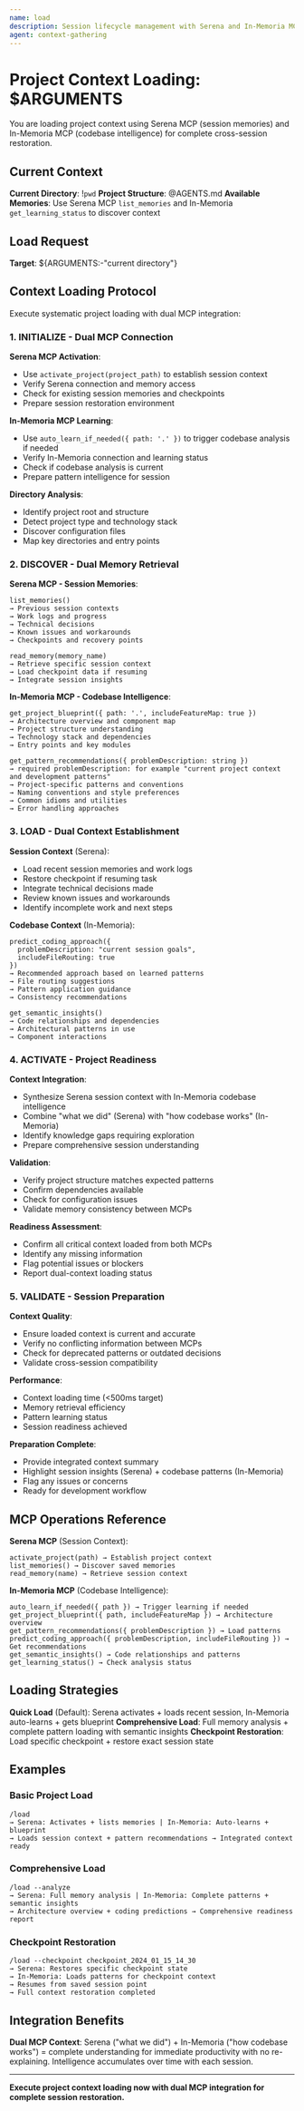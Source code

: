 ```yaml
---
name: load
description: Session lifecycle management with Serena and In-Memoria MCP integration for context loading
agent: context-gathering
---
```


# Project Context Loading: $ARGUMENTS

You are loading project context using Serena MCP (session memories) and In-Memoria MCP (codebase intelligence) for complete cross-session restoration.

## Current Context

**Current Directory**: !`pwd`
**Project Structure**: @AGENTS.md
**Available Memories**: Use Serena MCP `list_memories` and In-Memoria `get_learning_status` to discover context

## Load Request

**Target**: ${ARGUMENTS:-"current directory"}

## Context Loading Protocol

Execute systematic project loading with dual MCP integration:

### 1. INITIALIZE - Dual MCP Connection

**Serena MCP Activation**:
- Use `activate_project(project_path)` to establish session context
- Verify Serena connection and memory access
- Check for existing session memories and checkpoints
- Prepare session restoration environment

**In-Memoria MCP Learning**:
- Use `auto_learn_if_needed({ path: '.' })` to trigger codebase analysis if needed
- Verify In-Memoria connection and learning status
- Check if codebase analysis is current
- Prepare pattern intelligence for session

**Directory Analysis**:
- Identify project root and structure
- Detect project type and technology stack
- Discover configuration files
- Map key directories and entry points

### 2. DISCOVER - Dual Memory Retrieval

**Serena MCP - Session Memories**:
```
list_memories()
→ Previous session contexts
→ Work logs and progress
→ Technical decisions
→ Known issues and workarounds
→ Checkpoints and recovery points

read_memory(memory_name)
→ Retrieve specific session context
→ Load checkpoint data if resuming
→ Integrate session insights
```

**In-Memoria MCP - Codebase Intelligence**:
```
get_project_blueprint({ path: '.', includeFeatureMap: true })
→ Architecture overview and component map
→ Project structure understanding
→ Technology stack and dependencies
→ Entry points and key modules

get_pattern_recommendations({ problemDescription: string })
→ required problemDescription: for example "current project context and development patterns"
→ Project-specific patterns and conventions
→ Naming conventions and style preferences
→ Common idioms and utilities
→ Error handling approaches
```

### 3. LOAD - Dual Context Establishment

**Session Context** (Serena):
- Load recent session memories and work logs
- Restore checkpoint if resuming task
- Integrate technical decisions made
- Review known issues and workarounds
- Identify incomplete work and next steps

**Codebase Context** (In-Memoria):
```
predict_coding_approach({
  problemDescription: "current session goals",
  includeFileRouting: true
})
→ Recommended approach based on learned patterns
→ File routing suggestions
→ Pattern application guidance
→ Consistency recommendations

get_semantic_insights()
→ Code relationships and dependencies
→ Architectural patterns in use
→ Component interactions
```

### 4. ACTIVATE - Project Readiness

**Context Integration**:
- Synthesize Serena session context with In-Memoria codebase intelligence
- Combine "what we did" (Serena) with "how codebase works" (In-Memoria)
- Identify knowledge gaps requiring exploration
- Prepare comprehensive session understanding

**Validation**:
- Verify project structure matches expected patterns
- Confirm dependencies available
- Check for configuration issues
- Validate memory consistency between MCPs

**Readiness Assessment**:
- Confirm all critical context loaded from both MCPs
- Identify any missing information
- Flag potential issues or blockers
- Report dual-context loading status

### 5. VALIDATE - Session Preparation

**Context Quality**:
- Ensure loaded context is current and accurate
- Verify no conflicting information between MCPs
- Check for deprecated patterns or outdated decisions
- Validate cross-session compatibility

**Performance**:
- Context loading time (<500ms target)
- Memory retrieval efficiency
- Pattern learning status
- Session readiness achieved

**Preparation Complete**:
- Provide integrated context summary
- Highlight session insights (Serena) + codebase patterns (In-Memoria)
- Flag any issues or concerns
- Ready for development workflow

## MCP Operations Reference

**Serena MCP** (Session Context):
```
activate_project(path) → Establish project context
list_memories() → Discover saved memories
read_memory(name) → Retrieve session context
```

**In-Memoria MCP** (Codebase Intelligence):
```
auto_learn_if_needed({ path }) → Trigger learning if needed
get_project_blueprint({ path, includeFeatureMap }) → Architecture overview
get_pattern_recommendations({ problemDescription }) → Load patterns
predict_coding_approach({ problemDescription, includeFileRouting }) → Get recommendations
get_semantic_insights() → Code relationships and patterns
get_learning_status() → Check analysis status
```

## Loading Strategies

**Quick Load** (Default): Serena activates + loads recent session, In-Memoria auto-learns + gets blueprint
**Comprehensive Load**: Full memory analysis + complete pattern loading with semantic insights
**Checkpoint Restoration**: Load specific checkpoint + restore exact session state

## Examples

### Basic Project Load
```
/load
→ Serena: Activates + lists memories | In-Memoria: Auto-learns + blueprint
→ Loads session context + pattern recommendations → Integrated context ready
```

### Comprehensive Load
```
/load --analyze
→ Serena: Full memory analysis | In-Memoria: Complete patterns + semantic insights
→ Architecture overview + coding predictions → Comprehensive readiness report
```

### Checkpoint Restoration
```
/load --checkpoint checkpoint_2024_01_15_14_30
→ Serena: Restores specific checkpoint state
→ In-Memoria: Loads patterns for checkpoint context
→ Resumes from saved session point
→ Full context restoration completed
```

## Integration Benefits

**Dual MCP Context**: Serena ("what we did") + In-Memoria ("how codebase works") = complete understanding for immediate productivity with no re-explaining. Intelligence accumulates over time with each session.

---

**Execute project context loading now with dual MCP integration for complete session restoration.**
